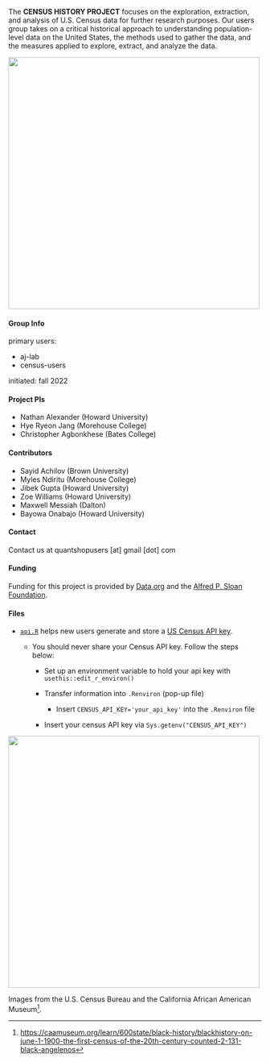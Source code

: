 The **CENSUS HISTORY PROJECT** focuses on the exploration, extraction, and analysis of U.S. Census data for further research purposes. Our users group takes on a critical historical approach to understanding population-level data on the United States, the methods used to gather the data, and the measures applied to explore, extract, and analyze the data.

<img src="img/1890-map-population-distribution.jpg" width="500">

#### Group Info

primary users: 

- aj-lab
- census-users

initiated: fall 2022

#### Project PIs

-   Nathan Alexander (Howard University)
-   Hye Ryeon Jang (Morehouse College)
-   Christopher Agbonkhese (Bates College)

#### Contributors

-   Sayid Achilov (Brown University)
-   Myles Ndiritu (Morehouse College)
-   Jibek Gupta (Howard University)
-   Zoe Williams (Howard University)
-   Maxwell Messiah (Dalton)
-   Bayowa Onabajo (Howard University)

#### Contact

Contact us at quantshopusers [at] gmail [dot] com

#### Funding

Funding for this project is provided by [Data.org](https://data.org) and the [Alfred P. Sloan Foundation](https://sloan.org).

#### Files

-   [`api.R`](https://github.com/quant-shop/census/blob/main/code/api.R) helps new users generate and store a [US Census API key](https://api.census.gov/data/key_signup.html).

    -   You should never share your Census API key. Follow the steps below:

        -   Set up an environment variable to hold your api key with `usethis::edit_r_environ()`

        -   Transfer information into `.Renviron` (pop-up file)

            -   Insert `CENSUS_API_KEY='your_api_key'` into the `.Renviron` file

        -   Insert your census API key via `Sys.getenv("CENSUS_API_KEY")`

<img src="img/census1900.jpg" width="500">

Images from the U.S. Census Bureau and the California African American Museum[^angelenos].

[^angelenos]: https://caamuseum.org/learn/600state/black-history/blackhistory-on-june-1-1900-the-first-census-of-the-20th-century-counted-2-131-black-angelenos
